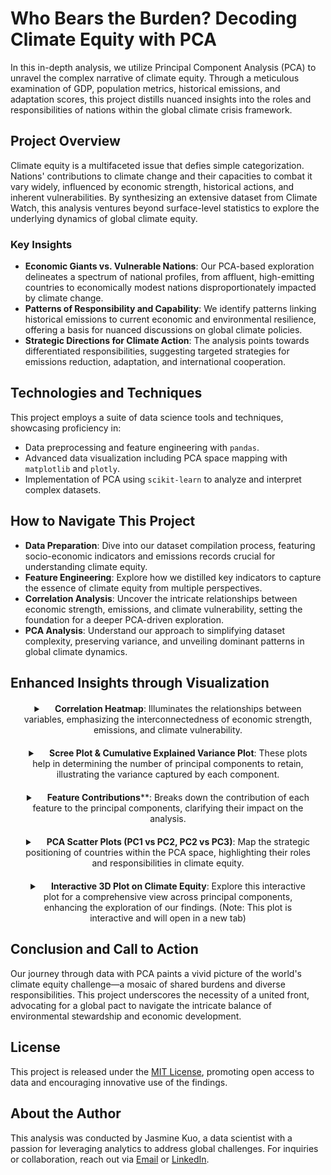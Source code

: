 # Who Bears the Burden? Decoding Climate Equity with PCA

In this in-depth analysis, we utilize Principal Component Analysis (PCA) to unravel the complex narrative of climate equity. Through a meticulous examination of GDP, population metrics, historical emissions, and adaptation scores, this project distills nuanced insights into the roles and responsibilities of nations within the global climate crisis framework. 

## Project Overview

Climate equity is a multifaceted issue that defies simple categorization. Nations' contributions to climate change and their capacities to combat it vary widely, influenced by economic strength, historical actions, and inherent vulnerabilities. By synthesizing an extensive dataset from Climate Watch, this analysis ventures beyond surface-level statistics to explore the underlying dynamics of global climate equity.

### Key Insights

- **Economic Giants vs. Vulnerable Nations**: Our PCA-based exploration delineates a spectrum of national profiles, from affluent, high-emitting countries to economically modest nations disproportionately impacted by climate change.
- **Patterns of Responsibility and Capability**: We identify patterns linking historical emissions to current economic and environmental resilience, offering a basis for nuanced discussions on global climate policies.
- **Strategic Directions for Climate Action**: The analysis points towards differentiated responsibilities, suggesting targeted strategies for emissions reduction, adaptation, and international cooperation.

## Technologies and Techniques

This project employs a suite of data science tools and techniques, showcasing proficiency in:
- Data preprocessing and feature engineering with `pandas`.
- Advanced data visualization including PCA space mapping with `matplotlib` and `plotly`.
- Implementation of PCA using `scikit-learn` to analyze and interpret complex datasets.

## How to Navigate This Project

- **Data Preparation**: Dive into our dataset compilation process, featuring socio-economic indicators and emissions records crucial for understanding climate equity.
- **Feature Engineering**: Explore how we distilled key indicators to capture the essence of climate equity from multiple perspectives.
- **Correlation Analysis**:  Uncover the intricate relationships between economic strength, emissions, and climate vulnerability, setting the foundation for a deeper PCA-driven exploration.
- **PCA Analysis**: Understand our approach to simplifying dataset complexity, preserving variance, and unveiling dominant patterns in global climate dynamics.

## Enhanced Insights through Visualization

<details style="text-align: center; margin: 20px;">
  <summary>&emsp; <strong>Correlation Heatmap</strong>: Illuminates the relationships between variables, emphasizing the interconnectedness of economic strength, emissions, and climate vulnerability.</summary>

  <p align="center">
    <img src="https://jasminekuo.github.io/Climate-Equity-PCA-Analysis/Plots/correlation_heatmap.png" alt="Correlation Heatmap" width="800">
  </p>

</details>

<details style="text-align: center; margin: 20px;">
  <summary>&emsp; <strong>Scree Plot & Cumulative Explained Variance Plot</strong>: These plots help in determining the number of principal components to retain, illustrating the variance captured by each component.</summary>

  <a href="https://jasminekuo.github.io/Climate-Equity-PCA-Analysis/Plots/scree_plot.html">
    <img src="https://jasminekuo.github.io/Climate-Equity-PCA-Analysis/Plots/scree_plot.png" alt="Scree Plot" width="400">
  </a>
  <a href="https://jasminekuo.github.io/Climate-Equity-PCA-Analysis/Plots/cumulative_explained_variance_plot.html">
    <img src="https://jasminekuo.github.io/Climate-Equity-PCA-Analysis/Plots/cumulative_explained_variance_plot.png" alt="Cumulative Explained Variance Plot" width="400">
  </a>
</details>

<details style="text-align: center; margin: 20px;">
  <summary>&emsp; <strong>Feature Contributions</strong>**: Breaks down the contribution of each feature to the principal components, clarifying their impact on the analysis.</summary>

  <p align="center">
    <img src="https://jasminekuo.github.io/Climate-Equity-PCA-Analysis/Plots/feature_contributions.png" alt="Feature Contributions" width="1000">
  </p>
</details>

<details style="text-align: center; margin: 20px;">
  <summary>&emsp; <strong>PCA Scatter Plots (PC1 vs PC2, PC2 vs PC3)</strong>: Map the strategic positioning of countries within the PCA space, highlighting their roles and responsibilities in climate equity.</summary>

  <a href="https://jasminekuo.github.io/Climate-Equity-PCA-Analysis/Plots/pc1_pc2.html">
    <img src="https://jasminekuo.github.io/Climate-Equity-PCA-Analysis/Plots/pc1_pc2.png" alt="PC1 vs PC2" width="400">
  </a>
  <a href="https://jasminekuo.github.io/Climate-Equity-PCA-Analysis/Plots/pc2_pc3.html">
    <img src="https://jasminekuo.github.io/Climate-Equity-PCA-Analysis/Plots/pc2_pc3.png" alt="PC2 vs PC3" width="400">
  </a>
</details>

<details style="text-align: center; margin: 20px;">
  <summary>&emsp; <strong>Interactive 3D Plot on Climate Equity</strong>: Explore this interactive plot for a comprehensive view across principal components, enhancing the exploration of our findings. (Note: This plot is interactive and will open in a new tab)</summary>

  <p align="center">
    <a href="https://jasminekuo.github.io/Climate-Equity-PCA-Analysis//Plots/pca_3d.html">
      <img src="https://jasminekuo.github.io/Climate-Equity-PCA-Analysis/Plots/pca_3d.png" alt="Interactive 3D Plot on Climate Equity" width="600">
    </a>
  </p>
</details>

## Conclusion and Call to Action

Our journey through data with PCA paints a vivid picture of the world's climate equity challenge—a mosaic of shared burdens and diverse responsibilities. This project underscores the necessity of a united front, advocating for a global pact to navigate the intricate balance of environmental stewardship and economic development.

## License

This project is released under the [MIT License](LICENSE), promoting open access to data and encouraging innovative use of the findings.

## About the Author

This analysis was conducted by Jasmine Kuo, a data scientist with a passion for leveraging analytics to address global challenges. For inquiries or collaboration, reach out via [Email](mailto:ik2437@nyu.edu) or [LinkedIn](https://www.linkedin.com/in/jasmineejkuo/).
